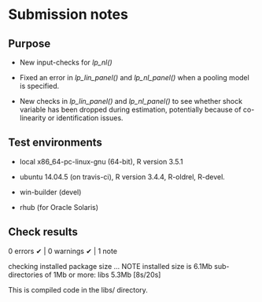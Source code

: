 # Submission notes

## Purpose

* New input-checks for *lp_nl()*

* Fixed an error in *lp_lin_panel()* and *lp_nl_panel()* when a pooling model is specified.

* New checks in *lp_lin_panel()* and *lp_nl_panel()* to see whether shock variable has been dropped during estimation, 
  potentially because of co-linearity or identification issues. 


## Test environments
* local x86_64-pc-linux-gnu (64-bit), R version 3.5.1

* ubuntu 14.04.5 (on travis-ci),      R version 3.4.4, R-oldrel, R-devel.

* win-builder (devel) 

* rhub (for Oracle Solaris)

## Check results
0 errors ✔ | 0 warnings ✔ | 1 note 

checking installed package size ... NOTE
  installed size is  6.1Mb
  sub-directories of 1Mb or more:
    libs   5.3Mb
 [8s/20s]
  
This is compiled code in the libs/ directory.  

